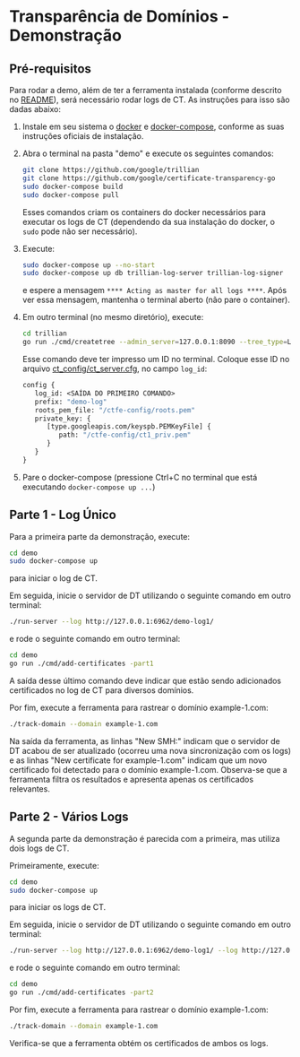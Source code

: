 # Transparência de Domínios - Demonstração

## Pré-requisitos

Para rodar a demo, além de ter a ferramenta instalada (conforme descrito no
[README](../README.md)), será necessário rodar logs de CT. As instruções para isso
são dadas abaixo:

1. Instale em seu sistema o [docker](https://www.docker.com/get-started) e
   [docker-compose](https://docs.docker.com/compose/install/), conforme as
   suas instruções oficiais de instalação.

2. Abra o terminal na pasta "demo" e execute os seguintes comandos:

   ```bash
   git clone https://github.com/google/trillian
   git clone https://github.com/google/certificate-transparency-go
   sudo docker-compose build
   sudo docker-compose pull
   ```

   Esses comandos criam os containers do docker necessários para
   executar os logs de CT (dependendo da sua instalação do docker,
   o `sudo` pode não ser necessário).

3. Execute:

   ```bash
   sudo docker-compose up --no-start
   sudo docker-compose up db trillian-log-server trillian-log-signer
   ```

   e espere a mensagem `**** Acting as master for all logs ****`.
   Após ver essa mensagem, mantenha o terminal aberto (não pare o container).

4. Em outro terminal (no mesmo diretório), execute:

   ```bash
   cd trillian
   go run ./cmd/createtree --admin_server=127.0.0.1:8090 --tree_type=LOG
   ```

   Esse comando deve ter impresso um ID no terminal.
   Coloque esse ID no arquivo [ct_config/ct_server.cfg](ct_config/ct_server.cfg),
   no campo `log_id`:

   ```protobuf
   config {
      log_id: <SAÍDA DO PRIMEIRO COMANDO>
      prefix: "demo-log"
      roots_pem_file: "/ctfe-config/roots.pem"
      private_key: {
         [type.googleapis.com/keyspb.PEMKeyFile] {
            path: "/ctfe-config/ct1_priv.pem"
         }
      }
   }
   ```

5. Pare o docker-compose (pressione Ctrl+C no terminal que está executando `docker-compose up ...`)

## Parte 1 - Log Único

Para a primeira parte da demonstração, execute:

```bash
cd demo
sudo docker-compose up
```

para iniciar o log de CT.

Em seguida, inicie o servidor de DT utilizando o seguinte comando em outro terminal:

```bash
./run-server --log http://127.0.0.1:6962/demo-log1/
```

e rode o seguinte comando em outro terminal:

```bash
cd demo
go run ./cmd/add-certificates -part1
```

A saída desse último comando deve indicar que estão sendo adicionados certificados
no log de CT para diversos domínios.

Por fim, execute a ferramenta para rastrear o domínio example-1.com:

```bash
./track-domain --domain example-1.com
```

Na saída da ferramenta, as linhas "New SMH:" indicam que o servidor de DT
acabou de ser atualizado (ocorreu uma nova sincronização com os logs)
e as linhas "New certificate for example-1.com" indicam que um novo certificado foi detectado
para o domínio example-1.com. Observa-se que a ferramenta filtra os resultados
e apresenta apenas os certificados relevantes.

## Parte 2 - Vários Logs

A segunda parte da demonstração é parecida com a primeira, mas utiliza dois logs de CT.

Primeiramente, execute:

```bash
cd demo
sudo docker-compose up
```

para iniciar os logs de CT.

Em seguida, inicie o servidor de DT utilizando o seguinte comando em outro terminal:

```bash
./run-server --log http://127.0.0.1:6962/demo-log1/ --log http://127.0.0.1:6962/demo-log2/
```

e rode o seguinte comando em outro terminal:

```bash
cd demo
go run ./cmd/add-certificates -part2
```

Por fim, execute a ferramenta para rastrear o domínio example-1.com:

```bash
./track-domain --domain example-1.com
```

Verifica-se que a ferramenta obtém os certificados de ambos os logs.
